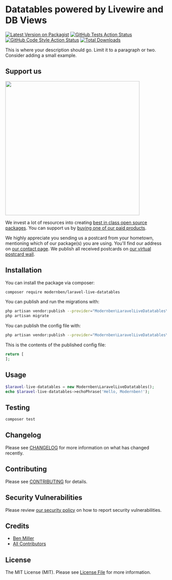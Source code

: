 # Datatables powered by Livewire and DB Views

[![Latest Version on Packagist](https://img.shields.io/packagist/v/modernben/laravel-live-datatables.svg?style=flat-square)](https://packagist.org/packages/modernben/laravel-live-datatables)
[![GitHub Tests Action Status](https://img.shields.io/github/workflow/status/modernben/laravel-live-datatables/run-tests?label=tests)](https://github.com/modernben/laravel-live-datatables/actions?query=workflow%3ATests+branch%3Amaster)
[![GitHub Code Style Action Status](https://img.shields.io/github/workflow/status/modernben/laravel-live-datatables/Check%20&%20fix%20styling?label=code%20style)](https://github.com/modernben/laravel-live-datatables/actions?query=workflow%3A"Check+%26+fix+styling"+branch%3Amaster)
[![Total Downloads](https://img.shields.io/packagist/dt/modernben/laravel-live-datatables.svg?style=flat-square)](https://packagist.org/packages/modernben/laravel-live-datatables)


This is where your description should go. Limit it to a paragraph or two. Consider adding a small example.

## Support us

[<img src="https://github-ads.s3.eu-central-1.amazonaws.com/package-laravel-live-datatables-laravel.jpg?t=1" width="419px" />](https://spatie.be/github-ad-click/package-laravel-live-datatables-laravel)

We invest a lot of resources into creating [best in class open source packages](https://spatie.be/open-source). You can support us by [buying one of our paid products](https://spatie.be/open-source/support-us).

We highly appreciate you sending us a postcard from your hometown, mentioning which of our package(s) you are using. You'll find our address on [our contact page](https://spatie.be/about-us). We publish all received postcards on [our virtual postcard wall](https://spatie.be/open-source/postcards).

## Installation

You can install the package via composer:

```bash
composer require modernben/laravel-live-datatables
```

You can publish and run the migrations with:

```bash
php artisan vendor:publish --provider="Modernben\LaravelLiveDatatables\LaravelLiveDatatablesServiceProvider" --tag="laravel-live-datatables-migrations"
php artisan migrate
```

You can publish the config file with:
```bash
php artisan vendor:publish --provider="Modernben\LaravelLiveDatatables\LaravelLiveDatatablesServiceProvider" --tag="laravel-live-datatables-config"
```

This is the contents of the published config file:

```php
return [
];
```

## Usage

```php
$laravel-live-datatables = new Modernben\LaravelLiveDatatables();
echo $laravel-live-datatables->echoPhrase('Hello, Modernben!');
```

## Testing

```bash
composer test
```

## Changelog

Please see [CHANGELOG](CHANGELOG.md) for more information on what has changed recently.

## Contributing

Please see [CONTRIBUTING](.github/CONTRIBUTING.md) for details.

## Security Vulnerabilities

Please review [our security policy](../../security/policy) on how to report security vulnerabilities.

## Credits

- [Ben Miller](https://github.com/modernben)
- [All Contributors](../../contributors)

## License

The MIT License (MIT). Please see [License File](LICENSE.md) for more information.
